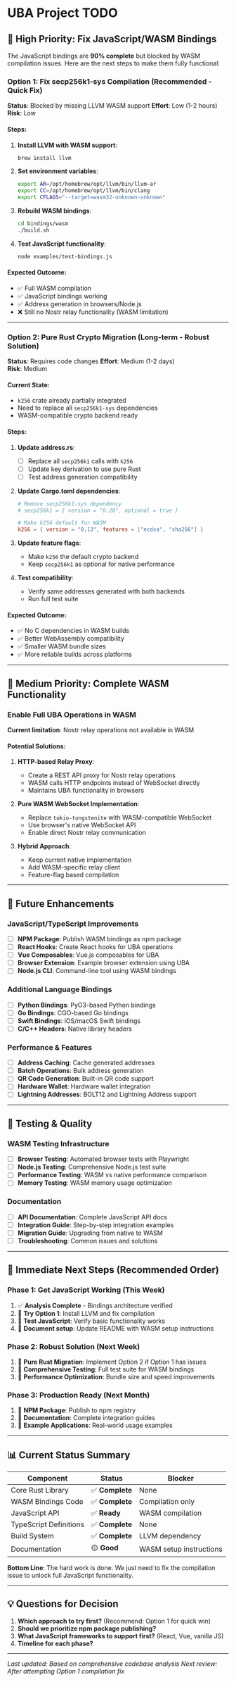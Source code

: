 # UBA Project TODO

## 🚀 High Priority: Fix JavaScript/WASM Bindings

The JavaScript bindings are **90% complete** but blocked by WASM compilation issues. Here are the next steps to make them fully functional:

### Option 1: Fix secp256k1-sys Compilation (Recommended - Quick Fix)

**Status**: Blocked by missing LLVM WASM support
**Effort**: Low (1-2 hours)
**Risk**: Low

#### Steps:
1. **Install LLVM with WASM support**:
   ```bash
   brew install llvm
   ```

2. **Set environment variables**:
   ```bash
   export AR=/opt/homebrew/opt/llvm/bin/llvm-ar
   export CC=/opt/homebrew/opt/llvm/bin/clang
   export CFLAGS="--target=wasm32-unknown-unknown"
   ```

3. **Rebuild WASM bindings**:
   ```bash
   cd bindings/wasm
   ./build.sh
   ```

4. **Test JavaScript functionality**:
   ```bash
   node examples/test-bindings.js
   ```

#### Expected Outcome:
- ✅ Full WASM compilation
- ✅ JavaScript bindings working
- ✅ Address generation in browsers/Node.js
- ❌ Still no Nostr relay functionality (WASM limitation)

---

### Option 2: Pure Rust Crypto Migration (Long-term - Robust Solution)

**Status**: Requires code changes
**Effort**: Medium (1-2 days)  
**Risk**: Medium

#### Current State:
- `k256` crate already partially integrated
- Need to replace all `secp256k1-sys` dependencies
- WASM-compatible crypto backend ready

#### Steps:

1. **Update address.rs**:
   - [ ] Replace all `secp256k1` calls with `k256`
   - [ ] Update key derivation to use pure Rust
   - [ ] Test address generation compatibility

2. **Update Cargo.toml dependencies**:
   ```toml
   # Remove secp256k1-sys dependency
   # secp256k1 = { version = "0.28", optional = true }
   
   # Make k256 default for WASM
   k256 = { version = "0.13", features = ["ecdsa", "sha256"] }
   ```

3. **Update feature flags**:
   - Make `k256` the default crypto backend
   - Keep `secp256k1` as optional for native performance

4. **Test compatibility**:
   - Verify same addresses generated with both backends
   - Run full test suite

#### Expected Outcome:
- ✅ No C dependencies in WASM builds
- ✅ Better WebAssembly compatibility
- ✅ Smaller WASM bundle sizes
- ✅ More reliable builds across platforms

---

## 🔧 Medium Priority: Complete WASM Functionality

### Enable Full UBA Operations in WASM

**Current limitation**: Nostr relay operations not available in WASM

#### Potential Solutions:

1. **HTTP-based Relay Proxy**:
   - Create a REST API proxy for Nostr relay operations
   - WASM calls HTTP endpoints instead of WebSocket directly
   - Maintains UBA functionality in browsers

2. **Pure WASM WebSocket Implementation**:
   - Replace `tokio-tungstenite` with WASM-compatible WebSocket
   - Use browser's native WebSocket API
   - Enable direct Nostr relay communication

3. **Hybrid Approach**:
   - Keep current native implementation
   - Add WASM-specific relay client
   - Feature-flag based compilation

---

## 📱 Future Enhancements

### JavaScript/TypeScript Improvements

- [ ] **NPM Package**: Publish WASM bindings as npm package
- [ ] **React Hooks**: Create React hooks for UBA operations  
- [ ] **Vue Composables**: Vue.js composables for UBA
- [ ] **Browser Extension**: Example browser extension using UBA
- [ ] **Node.js CLI**: Command-line tool using WASM bindings

### Additional Language Bindings

- [ ] **Python Bindings**: PyO3-based Python bindings
- [ ] **Go Bindings**: CGO-based Go bindings
- [ ] **Swift Bindings**: iOS/macOS Swift bindings
- [ ] **C/C++ Headers**: Native library headers

### Performance & Features

- [ ] **Address Caching**: Cache generated addresses
- [ ] **Batch Operations**: Bulk address generation
- [ ] **QR Code Generation**: Built-in QR code support
- [ ] **Hardware Wallet**: Hardware wallet integration
- [ ] **Lightning Addresses**: BOLT12 and Lightning Address support

---

## 🧪 Testing & Quality

### WASM Testing Infrastructure

- [ ] **Browser Testing**: Automated browser tests with Playwright
- [ ] **Node.js Testing**: Comprehensive Node.js test suite
- [ ] **Performance Testing**: WASM vs native performance comparison
- [ ] **Memory Testing**: WASM memory usage optimization

### Documentation

- [ ] **API Documentation**: Complete JavaScript API docs
- [ ] **Integration Guide**: Step-by-step integration examples
- [ ] **Migration Guide**: Upgrading from native to WASM
- [ ] **Troubleshooting**: Common issues and solutions

---

## 🎯 Immediate Next Steps (Recommended Order)

### Phase 1: Get JavaScript Working (This Week)
1. ✅ **Analysis Complete** - Bindings architecture verified
2. 🔄 **Try Option 1**: Install LLVM and fix compilation
3. 🔄 **Test JavaScript**: Verify basic functionality works
4. 🔄 **Document setup**: Update README with WASM setup instructions

### Phase 2: Robust Solution (Next Week)  
1. 🔄 **Pure Rust Migration**: Implement Option 2 if Option 1 has issues
2. 🔄 **Comprehensive Testing**: Full test suite for WASM bindings
3. 🔄 **Performance Optimization**: Bundle size and speed improvements

### Phase 3: Production Ready (Next Month)
1. 🔄 **NPM Package**: Publish to npm registry
2. 🔄 **Documentation**: Complete integration guides
3. 🔄 **Example Applications**: Real-world usage examples

---

## 📊 Current Status Summary

| Component | Status | Blocker |
|-----------|--------|---------|
| Core Rust Library | ✅ **Complete** | None |
| WASM Bindings Code | ✅ **Complete** | Compilation only |
| JavaScript API | ✅ **Ready** | WASM compilation |
| TypeScript Definitions | ✅ **Complete** | None |
| Build System | ✅ **Complete** | LLVM dependency |
| Documentation | 🟡 **Good** | WASM setup instructions |

**Bottom Line**: The hard work is done. We just need to fix the compilation issue to unlock full JavaScript functionality.

---

## 💡 Questions for Decision

1. **Which approach to try first?** (Recommend: Option 1 for quick win)
2. **Should we prioritize npm package publishing?** 
3. **What JavaScript frameworks to support first?** (React, Vue, vanilla JS)
4. **Timeline for each phase?**

---

*Last updated: Based on comprehensive codebase analysis*
*Next review: After attempting Option 1 compilation fix* 